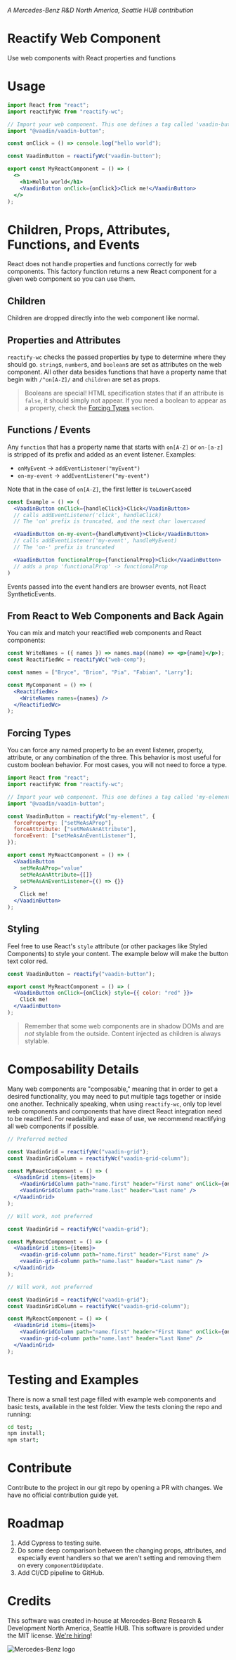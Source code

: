 _A Mercedes-Benz R&D North America, Seattle HUB contribution_

# Reactify Web Component

Use web components with React properties and functions

# Usage

```jsx
import React from "react";
import reactifyWc from "reactify-wc";

// Import your web component. This one defines a tag called 'vaadin-button'
import "@vaadin/vaadin-button";

const onClick = () => console.log("hello world");

const VaadinButton = reactifyWc("vaadin-button");

export const MyReactComponent = () => (
  <>
    <h1>Hello world</h1>
    <VaadinButton onClick={onClick}>Click me!</VaadinButton>
  </>
);
```

# Children, Props, Attributes, Functions, and Events

React does not handle properties and functions correctly for web components.
This factory function returns a new React component for a given web component so
you can use them.

## Children

Children are dropped directly into the web component like normal.

## Properties and Attributes

`reactify-wc` checks the passed properties by type to determine where they
should go. `string`s, `number`s, and `boolean`s are set as attributes on the web
component. All other data besides functions that have a property name that begin
with `/^on[A-Z]/` and `children` are set as props.

> Booleans are special! HTML specification states that if an attribute is
> `false`, it should simply not appear. If you need a boolean to appear as a
> property, check the [Forcing Types](#Forcing-Types) section.

## Functions / Events

Any `function` that has a property name that starts with `on[A-Z]` or `on-[a-z]`
is stripped of its prefix and added as an event listener. Examples:

- `onMyEvent` -> `addEventListener("myEvent")`
- `on-my-event` -> `addEventListener("my-event")`

Note that in the case of `on[A-Z]`, the first letter is `toLowerCase`ed

```jsx
const Example = () => (
  <VaadinButton onClick={handleClick}>Click</VaadinButton>
  // calls addEventListener('click', handleClick)
  // The 'on' prefix is truncated, and the next char lowercased

  <VaadinButton on-my-event={handleMyEvent}>Click</VaadinButton>
  // calls addEventListener('my-event', handleMyEvent)
  // The 'on-' prefix is truncated

  <VaadinButton functionalProp={functionalProp}>Click</VaadinButton>
  // adds a prop 'functionalProp' -> functionalProp
)

```

Events passed into the event handlers are browser events, not React
SyntheticEvents.

## From React to Web Components and Back Again

You can mix and match your reactified web components and React components:

```jsx
const WriteNames = ({ names }) => names.map((name) => <p>{name}</p>);
const ReactifiedWc = reactifyWc("web-comp");

const names = ["Bryce", "Brion", "Pia", "Fabian", "Larry"];

const MyComponent = () => (
  <ReactifiedWc>
    <WriteNames names={names} />
  </ReactifiedWc>
);
```

## Forcing Types

You can force any named property to be an event listener, property, attribute, or any
combination of the three. This behavior is most useful for custom boolean
behavior. For most cases, you will not need to force a type.

```jsx
import React from "react";
import reactifyWc from "reactify-wc";

// Import your web component. This one defines a tag called 'my-element'
import "@vaadin/vaadin-button";

const VaadinButton = reactifyWc("my-element", {
  forceProperty: ["setMeAsAProp"],
  forceAttribute: ["setMeAsAnAttribute"],
  forceEvent: ["setMeAsAnEventListener"],
});

export const MyReactComponent = () => (
  <VaadinButton
    setMeAsAProp="value"
    setMeAsAnAttribute={[]}
    setMeAsAnEventListener={() => {}}
  >
    Click me!
  </VaadinButton>
);
```

## Styling

Feel free to use React's `style` attribute (or other packages like Styled
Components) to style your content. The example below will make the button text
color red.

```jsx
const VaadinButton = reactify("vaadin-button");

export const MyReactComponent = () => (
  <VaadinButton onClick={onClick} style={{ color: "red" }}>
    Click me!
  </VaadinButton>
);
```

> Remember that some web components are in shadow DOMs and are _not_ stylable
> from the outside. Content injected as children is always stylable.

# Composability Details

Many web components are "composable," meaning that in order to get a desired
functionality, you may need to put multiple tags together or inside one another.
Technically speaking, when using `reactify-wc`, only top level web components
and components that have direct React integration need to be reactified. For
readability and ease of use, we recommend reactifying all web components if
possible.

```jsx
// Preferred method

const VaadinGrid = reactifyWc("vaadin-grid");
const VaadinGridColumn = reactifyWc("vaadin-grid-column");

const MyReactComponent = () => (
  <VaadinGrid items={items}>
    <VaadinGridColumn path="name.first" header="First name" onClick={onClick} />
    <VaadinGridColumn path="name.last" header="Last name" />
  </VaadinGrid>
);
```

```jsx
// Will work, not preferred

const VaadinGrid = reactifyWc("vaadin-grid");

const MyReactComponent = () => (
  <VaadinGrid items={items}>
    <vaadin-grid-column path="name.first" header="First name" />
    <vaadin-grid-column path="name.last" header="Last name" />
  </VaadinGrid>
);
```

```jsx
// Will work, not preferred

const VaadinGrid = reactifyWc("vaadin-grid");
const VaadinGridColumn = reactifyWc("vaadin-grid-column");

const MyReactComponent = () => (
  <VaadinGrid items={items}>
    <VaadinGridColumn path="name.first" header="First Name" onClick={onClick} />
    <vaadin-grid-column path="name.last" header="Last Name" />
  </VaadinGrid>
);
```

# Testing and Examples

There is now a small test page filled with example web components and basic
tests, available in the test folder. View the tests cloning the repo and
running:

```bash
cd test;
npm install;
npm start;
```

# Contribute

Contribute to the project in our git repo by opening a PR with changes. We have
no official contribution guide yet.

# Roadmap

1. Add Cypress to testing suite.
2. Do some deep comparison between the changing props, attributes, and especially
   event handlers so that we aren't setting and removing them on every
   `componentDidUpdate`.
3. Add CI/CD pipeline to GitHub.

# Credits

This software was created in-house at
Mercedes-Benz Research & Development North America, Seattle HUB. This software is provided
under the MIT license. [We're hiring](https://www.mbusa.com/en/careers)!

![Mercedes-Benz
logo](https://www.mbusa.com/etc/designs/mb-nafta/images/Mercedes_Benz__logo--desktop.png)
